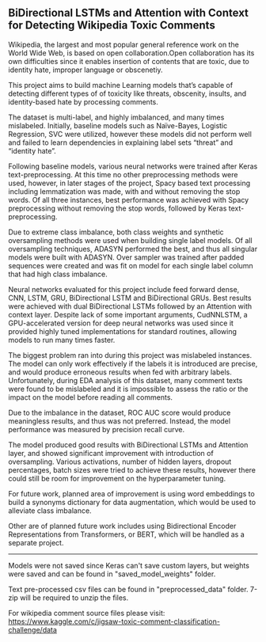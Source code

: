 BiDirectional LSTMs and Attention with Context for Detecting Wikipedia Toxic Comments
---------------------------------------------------------------------------------------
Wikipedia, the largest and most popular general reference work on the World Wide Web, is based on open collaboration.Open collaboration has its own difficulties since it enables insertion of contents that are toxic, due to identity hate, improper language or obscenetiy.

This project aims to build machine Learning models that’s capable of detecting different types of of toxicity like threats, obscenity, insults, and identity-based hate by processing comments.

The dataset is multi-label, and highly imbalanced, and many times mislabeled. Initially, baseline models such as Naïve-Bayes, Logistic Regression, SVC were utilized, however these models did not perform well and failed to learn dependencies in explaining label sets “threat” and “identity hate”.

Following baseline models, various neural networks were trained after Keras text-preprocessing. At this time no other preprocessing methods were used, however, in later stages of the project, Spacy based text processing including lemmatization was made, with and without removing the stop words. Of all three instances, best performance was achieved with Spacy preprocessing without removing the stop words, followed by Keras text-preprocessing.

Due to extreme class imbalance, both class weights and synthetic oversampling methods were used when building single label models. Of all oversampling techniques, ADASYN performed the best, and thus all singular models were built with ADASYN. Over sampler was trained after padded sequences were created and was fit on model for each single label column that had high class imbalance. 

Neural networks evaluated for this project include feed forward dense, CNN, LSTM, GRU, BiDirectional LSTM and BiDirectional GRUs. Best results were achieved with dual BiDirectional LSTMs followed by an Attention with context layer. Despite lack of some important arguments, CudNNLSTM, a GPU-accelerated version for deep neural networks was used since it provided highly tuned implementations for standard routines, allowing models to run many times faster. 

The biggest problem ran into during this project was mislabeled instances. The model can only work effectively if the labels it is introduced are precise, and would produce erroneous results when fed with arbitrary labels. Unfortunately, during EDA analysis of this dataset, many comment texts were found to be mislabeled and it is impossible to assess the ratio or the impact on the model before reading all comments.

Due to the imbalance in the dataset, ROC AUC score would produce meaningless results, and thus was not preferred. Instead, the model performance was measured by precision recall curve.

The model produced good results with BiDirectional LSTMs and Attention layer, and showed significant improvement with introduction of oversampling. Various activations, number of hidden layers, dropout percentages, batch sizes were tried to achieve these results, however there could still be room for improvement on the hyperparameter tuning.

For future work, planned area of improvement is using word embeddings to build a synonyms dictionary for data augmentation, which would be used to alleviate class imbalance.

Other are of planned future work includes using Bidirectional Encoder Representations from Transformers, or BERT, which will be handled as a separate project.


-----------------------------------------------------------------------------------------------------------------------------------

Models were not saved since Keras can't save custom layers, but weights were saved and can be found in "saved_model_weights" folder.

Text pre-processed csv files can be found in "preprocessed_data" folder. 7-zip will be required to unzip the files.



For wikipedia comment source files please visit:
https://www.kaggle.com/c/jigsaw-toxic-comment-classification-challenge/data


